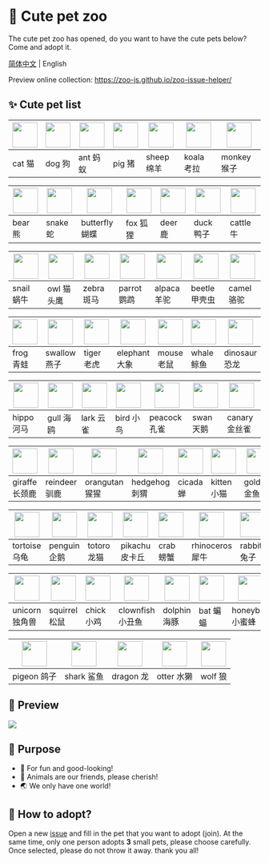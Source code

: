 # 🌈 Cute pet zoo

The cute pet zoo has opened, do you want to have the cute pets below? Come and adopt it.

[简体中文](./README.md) | English

Preview online collection: https://zoo-js.github.io/zoo-issue-helper/

## ✨ Cute pet list

| [<img src="https://avatars0.githubusercontent.com/u/70745181?s=200&v=4" width="50" />](https://github.com/cat-js) | [<img src="https://avatars1.githubusercontent.com/u/70746150?s=200&v=4" width="50" />](https://github.com/dog-js) | [<img src="https://avatars2.githubusercontent.com/u/70746215?s=200&v=4" width="50" />](https://github.com/ant-js) | [<img src="https://avatars1.githubusercontent.com/u/70749293?s=200&v=4" width="50" />](https://github.com/pig-js) | [<img src="https://avatars1.githubusercontent.com/u/70750007?s=200&v=4" width="50" />](https://github.com/sheep-js) | [<img src="https://avatars1.githubusercontent.com/u/70750089?s=200&v=4" width="50" />](https://github.com/koala-js) | [<img src="https://avatars1.githubusercontent.com/u/70750531?s=200&v=4" width="50" />](https://github.com/monkey-js) |
| -- | -- | -- |--  | -- | -- | -- |
| cat 猫 |  dog 狗 | ant 蚂蚁 | pig 猪 | sheep 绵羊 | koala 考拉 | monkey 猴子 |

| [<img src="https://avatars2.githubusercontent.com/u/70750582?s=200&v=4" width="50" />](https://github.com/bear-js) | [<img src="https://avatars2.githubusercontent.com/u/70750638?s=200&v=4" width="50"/>](https://github.com/snake-js) | [<img src="https://avatars2.githubusercontent.com/u/70750798?s=200&v=4" width="50" />](https://github.com/butterfly-js) | [<img src="https://avatars1.githubusercontent.com/u/70750872?s=200&v=4" width="50" />](https://github.com/fox-js) | [<img src="https://avatars3.githubusercontent.com/u/70750953?s=200&v=4" width="50" />](https://github.com/deer-js) | [<img src="https://avatars2.githubusercontent.com/u/70751028?s=200&v=4" width="50" />](https://github.com/duck-js) | [<img src="https://avatars0.githubusercontent.com/u/70751211?s=200&v=4" width="50" />](https://github.com/cattle-js) |
| -- | -- | -- |--  | -- | -- | -- |
|bear 熊 | snake 蛇|butterfly 蝴蝶| fox 狐狸|deer 鹿 | duck 鸭子|cattle 牛 |

| [<img src="https://avatars3.githubusercontent.com/u/70751299?s=200&v=4" width="50" />](https://github.com/snail-js) | [<img src="https://avatars2.githubusercontent.com/u/70752100?s=200&v=4" width="50" />](https://github.com/owl-js) | [<img src="https://avatars3.githubusercontent.com/u/70752158?s=200&v=4" width="50" />](https://github.com/zebra-js) | [<img src="https://avatars1.githubusercontent.com/u/70752245?s=200&v=4" width="50" />](https://github.com/parrot-js) | [<img src="https://avatars0.githubusercontent.com/u/70752315?s=200&v=4" width="50" />](https://github.com/alpaca-js) | [<img src="https://avatars0.githubusercontent.com/u/70752362?s=200&v=4" width="50" />](https://github.com/beetle-js) | [<img src="https://avatars3.githubusercontent.com/u/70752397?s=200&v=4" width="50" />](https://github.com/camel-js) |
| -- | -- | -- |--  | -- | -- | -- |
| snail 蜗牛| owl 猫头鹰| zebra 斑马| parrot 鹦鹉 | alpaca 羊驼| beetle 甲壳虫 | camel 骆驼|

| [<img src="https://avatars2.githubusercontent.com/u/70752488?s=200&v=4" width="50" />](https://github.com/frog-js) | [<img src="https://avatars2.githubusercontent.com/u/70752630?s=200&v=4" width="50" />](https://github.com/swallow-js) | [<img src="https://avatars0.githubusercontent.com/u/70752665?s=200&v=4" width="50" />](https://github.com/tiger-js) | [<img src="https://avatars1.githubusercontent.com/u/70752728?s=200&v=4" width="50" />](https://github.com/elephant-js) | [<img src="https://avatars0.githubusercontent.com/u/70752757?s=200&v=4" width="50" />](https://github.com/mouse-js) | [<img src="https://avatars3.githubusercontent.com/u/70752793?s=200&v=4" width="50" />](https://github.com/whale-js) | [<img src="https://avatars2.githubusercontent.com/u/70752846?s=200&v=4" width="50" />](https://github.com/dinosaur-js) |
| -- | -- | -- |--  | -- | -- | -- |
| frog 青蛙| swallow 燕子 | tiger 老虎 | elephant 大象| mouse 老鼠 | whale 鲸鱼| dinosaur 恐龙 |

| [<img src="https://avatars0.githubusercontent.com/u/70752881?s=200&v=4" width="50" />](https://github.com/hippo-js) | [<img src="https://avatars2.githubusercontent.com/u/70752962?s=200&v=4" width="50" />](https://github.com/gull-js) | [<img src="https://avatars1.githubusercontent.com/u/70753047?s=200&v=4" width="50" />](https://github.com/lark-js) | [<img src="https://avatars3.githubusercontent.com/u/70757307?s=200&v=4" width="50" />](https://github.com/bird-js) | [<img src="https://avatars3.githubusercontent.com/u/70757494?s=200&v=4" width="50" />](https://github.com/peacock-js) | [<img src="https://avatars2.githubusercontent.com/u/70757521?s=200&v=4" width="50" />](https://github.com/swan-js) | [<img src="https://avatars0.githubusercontent.com/u/70757575?s=200&v=4" width="50" />](https://github.com/canary-js) |
| -- | -- | -- |--  | -- | -- | -- |
|hippo 河马 | gull 海鸥 | lark 云雀 | bird 小鸟 | peacock 孔雀 | swan 天鹅 | canary 金丝雀|

| [<img src="https://avatars2.githubusercontent.com/u/70757639?s=200&v=4" width="50" />](https://github.com/giraffe-js) | [<img src="https://avatars1.githubusercontent.com/u/70757664?s=200&v=4" width="50" />](https://github.com/reindeer-js) | [<img src="https://avatars0.githubusercontent.com/u/70757694?s=200&v=4" width="50" />](https://github.com/orangutan-js) | [<img src="https://avatars3.githubusercontent.com/u/70757725?s=200&v=4" width="50" />](https://github.com/hedgehog-js) | [<img src="https://avatars3.githubusercontent.com/u/70757758?s=200&v=4" width="50" />](https://github.com/cicada-js) | [<img src="https://avatars2.githubusercontent.com/u/70757890?s=200&v=4" width="50" />](https://github.com/kitten-js) | [<img src="https://avatars3.githubusercontent.com/u/70762676?s=200&v=4" width="50" />](https://github.com/goldfish-js) |
| -- | -- | -- |--  | -- | -- | -- |
| giraffe 长颈鹿 | reindeer 驯鹿 | orangutan 猩猩 | hedgehog 刺猬| cicada 蝉 | kitten 小猫| goldfish 金鱼 |

| [<img src="https://avatars1.githubusercontent.com/u/70783027?s=200&v=4" width="50" />](https://github.com/tortoise-js) | [<img src="https://avatars3.githubusercontent.com/u/70783043?s=200&v=4" width="50" />](https://github.com/penguin-js) | [<img src="https://avatars3.githubusercontent.com/u/70783073?s=200&v=4" width="50" />](https://github.com/totoro-js) | [<img src="https://avatars3.githubusercontent.com/u/70783107?s=200&v=4" width="50" />](https://github.com/pikachu-js) | [<img src="https://avatars0.githubusercontent.com/u/70783229?s=200&v=4" width="50" />](https://github.com/crab-js) | [<img src="https://avatars0.githubusercontent.com/u/70783273?s=200&v=4" width="50" />](https://github.com/rhinoceros-js) | [<img src="https://avatars2.githubusercontent.com/u/70783302?s=200&v=4" width="50" />](https://github.com/rabbit-js) |
| -- | -- | -- |--  | -- | -- | -- |
| tortoise 乌龟 | penguin 企鹅 | totoro 龙猫 | pikachu 皮卡丘 | crab 螃蟹 | rhinoceros 犀牛 | rabbit 兔子 |

| [<img src="https://avatars1.githubusercontent.com/u/70783423?s=200&v=4" width="50" />](https://github.com/unicorn-js) | [<img src="https://avatars2.githubusercontent.com/u/70783453?s=200&v=4" width="50" />](https://github.com/squirrel-js) | [<img src="https://avatars1.githubusercontent.com/u/70783479?s=200&v=4" width="50" />](https://github.com/chick-js) | [<img src="https://avatars3.githubusercontent.com/u/70783502?s=200&v=4" width="50">](https://github.com/clownfish-js) | [<img src="https://avatars0.githubusercontent.com/u/70783522?s=200&v=4" width="50" />](https://github.com/dolphin-js) | [<img src="https://avatars2.githubusercontent.com/u/70783585?s=200&v=4" width="50" />](https://github.com/bat-js) | [<img src="https://avatars0.githubusercontent.com/u/70783684?s=200&v=4" width="50" />](https://github.com/honeybee-js) |
| -- | -- | -- |--  | -- | -- | -- |
| unicorn 独角兽 | squirrel 松鼠 | chick 小鸡 | clownfish 小丑鱼 | dolphin 海豚 | bat 蝙蝠 | honeybee 小蜜蜂 |

| [<img src="https://avatars3.githubusercontent.com/u/70783705?s=200&v=4" width="50" />](https://github.com/pigeon-js) | [<img src="https://avatars2.githubusercontent.com/u/70783812?s=200&v=4" width="50" />](https://github.com/shark-ts) | [<img src="https://avatars3.githubusercontent.com/u/70783905?s=200&v=4" width="50" />](https://github.com/dragon-ts) | [<img src="https://avatars0.githubusercontent.com/u/70784646?s=200&v=4" width="50" />](https://github.com/otter-ts) | [<img src="https://avatars3.githubusercontent.com/u/70870347?s=200&v=4" width="50" />](https://github.com/wolf-ts) |
| -- | -- | -- |--  | -- |
| pigeon 鸽子 | shark 鲨鱼 | dragon 龙 | otter 水獭 | wolf 狼 |

## 🌟 Preview

![](https://github.com/zoo-js/zoo/blob/master/assets/zoo.PNG?raw=true)

## 💖 Purpose

- 🎁 For fun and good-looking!
- 🙂 Animals are our friends, please cherish!
- 🌏 We only have one world!

## 💄 How to adopt?

Open a new [issue](https://github.com/zoo-js/zoo/issues) and fill in the pet that you want to adopt (join). At the same time, only one person adopts **3** small pets, please choose carefully. Once selected, please do not throw it away. thank you all!

